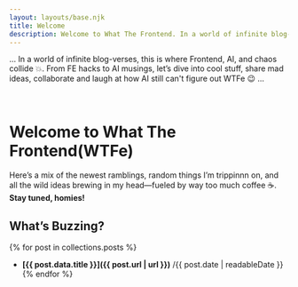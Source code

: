```yaml
---
layout: layouts/base.njk
title: Welcome
description: Welcome to What The Frontend. In a world of infinite blog-verses, this is where frontend, AI, and chaos collide.
---
```


... In a world of infinite blog-verses, this is where Frontend, AI, and chaos collide 💥. From FE hacks to AI musings, let’s dive into cool stuff, share mad ideas, collaborate and laugh at how AI still can't figure out WTFe 😉 ...

<br />

# Welcome to What The Frontend(WTFe)
Here’s a mix of the newest ramblings, random things I’m trippinnn on, and all the wild ideas brewing in my head—fueled by way too much coffee ☕️. **Stay tuned, homies!**

## What’s Buzzing?

{% for post in collections.posts %}
 - **[{{ post.data.title }}]({{ post.url | url }})** /{{ post.date | readableDate }}
{% endfor %}

